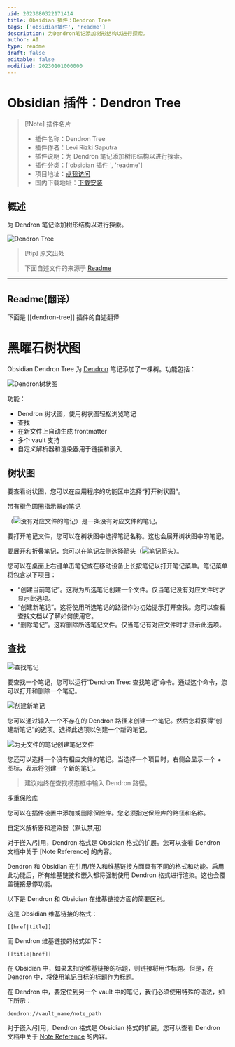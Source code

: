 ```yaml
---
uid: 2023080322171414
title: Obsidian 插件：Dendron Tree
tags: ['obsidian插件', 'readme']
description: 为Dendron笔记添加树形结构以进行探索。
author: AI
type: readme
draft: false
editable: false
modified: 20230101000000
---
```


# Obsidian 插件：Dendron Tree

> [!Note] 插件名片
> - 插件名称：Dendron Tree
> - 插件作者：Levi Rizki Saputra
> - 插件说明：为 Dendron 笔记添加树形结构以进行探索。
> - 插件分类：['obsidian 插件 ', 'readme']
> - 项目地址：[点我访问](https://github.com/levirs565/obsidian-dendron-tree)
> - 国内下载地址：[下载安装](https://pkmer.cn/products/plugin/pluginMarket/?dendron-tree)

## 概述

为 Dendron 笔记添加树形结构以进行探索。

![Dendron Tree](https://cdn.pkmer.cn/covers/dendron-tree.png!pkmer)

> [!tip] 原文出处
>
>下面自述文件的来源于 [Readme](https://ghproxy.net/https://raw.githubusercontent.com/levirs565/obsidian-dendron-tree/master/README.md)
>

---

## Readme(翻译）

下面是 [[dendron-tree]] 插件的自述翻译

# 黑曜石树状图

Obsidian Dendron Tree 为 [Dendron](https://www.dendron.so/) 笔记添加了一棵树。功能包括：

![Dendron树状图](images/dendron-tree.png)

功能：

- Dendron 树状图，使用树状图轻松浏览笔记
- 查找
- 在新文件上自动生成 frontmatter
- 多个 vault 支持
- 自定义解析器和渲染器用于链接和嵌入

## 树状图

要查看树状图，您可以在应用程序的功能区中选择“打开树状图”。

带有橙色圆圈指示器的笔记

（![没有对应文件的笔记](images/note-without-file.png)）是一条没有对应文件的笔记。

要打开笔记文件，您可以在树状图中选择笔记名称。这也会展开树状图中的笔记。

要展开和折叠笔记，您可以在笔记左侧选择箭头（![笔记箭头](images/arrow.png)）。

您可以在桌面上右键单击笔记或在移动设备上长按笔记以打开笔记菜单。笔记菜单将包含以下项目：

- “创建当前笔记”。这将为所选笔记创建一个文件。仅当笔记没有对应文件时才显示此选项。
- “创建新笔记”。这将使用所选笔记的路径作为初始提示打开查找。您可以查看查找文档以了解如何使用它。
- “删除笔记”。这将删除所选笔记文件。仅当笔记有对应文件时才显示此选项。

## 查找

![查找笔记](images/lookup.png)

要查找一个笔记，您可以运行“Dendron Tree: 查找笔记”命令。通过这个命令，您可以打开和删除一个笔记。

![创建新笔记](images/lookup-new.png)

您可以通过输入一个不存在的 Dendron 路径来创建一个笔记。然后您将获得“创建新笔记”的选项。选择此选项以创建一个新的笔记。

![为无文件的笔记创建笔记文件](images/create-new-existing.png)

您还可以选择一个没有相应文件的笔记。当选择一个项目时，右侧会显示一个 + 图标，表示将创建一个新的笔记。

> 建议始终在查找模态框中输入 Dendron 路径。

多重保险库

您可以在插件设置中添加或删除保险库。您必须指定保险库的路径和名称。

自定义解析器和渲染器（默认禁用）

对于嵌入/引用，Dendron 格式是 Obsidian 格式的扩展。您可以查看 Dendron 文档中关于 [Note Reference] 的内容。

Dendron 和 Obsidian 在引用/嵌入和维基链接方面具有不同的格式和功能。启用此功能后，所有维基链接和嵌入都将强制使用 Dendron 格式进行渲染。这也会覆盖链接悬停功能。

以下是 Dendron 和 Obsidian 在维基链接方面的简要区别。

这是 Obsidian 维基链接的格式：

```
[[href|title]]
```

而 Dendron 维基链接的格式如下：

```
[[title|href]]
```

在 Obsidian 中，如果未指定维基链接的标题，则链接将用作标题。但是，在 Dendron 中，将使用笔记目标的标题作为标题。

在 Dendron 中，要定位到另一个 vault 中的笔记，我们必须使用特殊的语法，如下所示：

```
dendron://vault_name/note_path
```

对于嵌入/引用，Dendron 格式是 Obsidian 格式的扩展。您可以查看 Dendron 文档中关于 [Note Reference](https://wiki.dendron.so/notes/f1af56bb-db27-47ae-8406-61a98de6c78c) 的内容。
